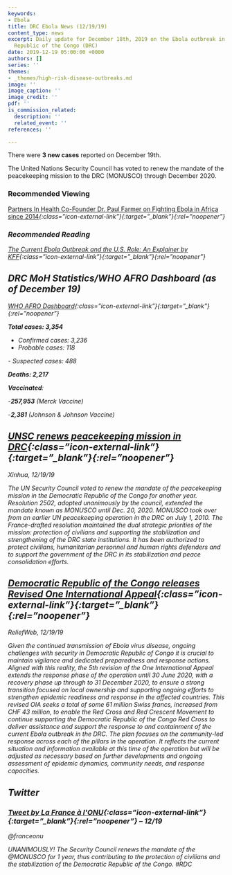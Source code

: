 ```yaml
---
keywords:
- Ebola
title: DRC Ebola News (12/19/19)
content_type: news
excerpt: Daily update for December 18th, 2019 on the Ebola outbreak in eastern Democratic
  Republic of the Congo (DRC)
date: 2019-12-19 05:00:00 +0000
authors: []
series: ''
themes:
- _themes/high-risk-disease-outbreaks.md
image: ''
image_caption: ''
image_credit: ''
pdf: ''
is_commission_related:
  description: ''
  related_event: ''
references: ''

---
```

There were **3 new cases** reported on December 19th.

The United Nations Security Council has voted to renew the mandate of the peacekeeping mission to the DRC (MONUSCO) through December 2020.

### Recommended Viewing 

[Partners In Health Co-Founder Dr. Paul Farmer on Fighting Ebola in Africa since 2014](https://www.bloomberg.com/news/videos/2019-12-19/partners-in-health-co-founder-dr-paul-farmer-on-fighting-ebola-in-africa-since-2014-video)<i/>{:class=”icon-external-link”}{:target=”_blank”}{:rel=”noopener”}

### Recommended Reading

[The Current Ebola Outbreak and the U.S. Role: An Explainer by KFF](https://www.kff.org/global-health-policy/issue-brief/the-current-ebola-outbreak-and-the-u-s-role-an-explainer/)<i/>{:class=”icon-external-link”}{:target=”_blank”}{:rel=”noopener”}

## DRC MoH Statistics/WHO AFRO Dashboard (as of December 19)

[WHO AFRO Dashboard](http://who.maps.arcgis.com/apps/opsdashboard/index.html#/e70c3804f6044652bc37cce7d8fcef6c)<i/>{:class=”icon-external-link”}{:target=”_blank”}{:rel=”noopener”}

**Total cases: 3,354**  
 - Confirmed cases: 3,236  
 - Probable cases: 118

\- Suspected cases: 488

**Deaths: 2,217**

**Vaccinated**:

\-**257,953** (Merck Vaccine)

\-**2,381** (Johnson & Johnson Vaccine)

## [UNSC renews peacekeeping mission in DRC](http://www.xinhuanet.com/english/2019-12/20/c_138643968.htm)<i/>{:class=”icon-external-link”}{:target=”_blank”}{:rel=”noopener”}

_Xinhua, 12/19/19_

The UN Security Council voted to renew the mandate of the peacekeeping mission in the Democratic Republic of the Congo for another year. Resolution 2502, adopted unanimously by the council, extended the mandate known as MONUSCO until Dec. 20, 2020. MONUSCO took over from an earlier UN peacekeeping operation in the DRC on July 1, 2010. The France-drafted resolution maintained the dual strategic priorities of the mission: protection of civilians and supporting the stabilization and strengthening of the DRC state institutions. It has been authorized to protect civilians, humanitarian personnel and human rights defenders and to support the government of the DRC in its stabilization and peace consolidation efforts.

## [Democratic Republic of the Congo releases Revised One International Appeal](https://reliefweb.int/report/democratic-republic-congo/democratic-republic-congo-revised-one-international-appeal-ebola-0)<i/>{:class=”icon-external-link”}{:target=”_blank”}{:rel=”noopener”}

_ReliefWeb, 12/19/19_

Given the continued transmission of Ebola virus disease, ongoing challenges with security in Democratic Republic of Congo it is crucial to maintain vigilance and dedicated preparedness and response actions. Aligned with this reality, the 5th revision of the One International Appeal extends the response phase of the operation until 30 June 2020, with a recovery phase up through to 31 December 2020, to ensure a strong transition focused on local ownership and supporting ongoing efforts to strengthen epidemic readiness and response in the affected countries. This revised OIA seeks a total of some 61 million Swiss francs, increased from CHF 43 million, to enable the Red Cross and Red Crescent Movement to continue supporting the Democratic Republic of the Congo Red Cross to deliver assistance and support the response to and containment of the current Ebola outbreak in the DRC. The plan focuses on the community-led response across each of the pillars in the operation. It reflects the current situation and information available at this time of the operation but will be adjusted as necessary based on further developments and ongoing assessment of epidemic dynamics, community needs, and response capacities.

## Twitter

### [Tweet by La France à l'ONU](https://twitter.com/franceonu/status/1207680191734124545)<i/>{:class=”icon-external-link”}{:target=”_blank”}{:rel=”noopener”} – 12/19

@franceonu

UNANIMOUSLY! The Security Council renews the mandate of the @MONUSCO for 1 year, thus contributing to the protection of civilians and the stabilization of the Democratic Republic of the Congo. #RDC